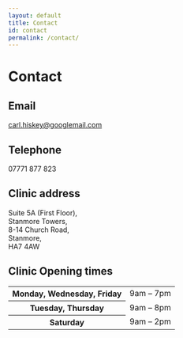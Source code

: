 ```yaml
---
layout: default
title: Contact
id: contact
permalink: /contact/
---
```


# Contact

## Email

[carl.hiskey@googlemail.com](mailto:carl.hiskey@googlemail.com)

## Telephone

07771 877 823

## Clinic address

Suite 5A (First Floor),<br>
Stanmore Towers,<br>
8-14 Church Road,<br>
Stanmore,<br>
HA7 4AW

<!--
Health-and-harmony.net
info@health-and-harmony.net
020 3417 4636-->

## Clinic Opening times

<table>
	<tr>
		<th>Monday, Wednesday, Friday</th>
		<td>9am – 7pm</td>
	</tr>
	<tr>
		<th>Tuesday, Thursday</th>
		<td>9am – 8pm</td>
	</tr>
	<tr>
		<th>Saturday</th>
		<td>9am – 2pm</td>
	</tr>
</table>